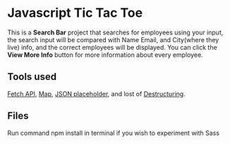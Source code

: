 # Javascript Tic Tac Toe

This is a **Search Bar** project that searches for employees using your input, the search input will be compared with Name Email, and City(where they live) info, and the correct employees will be displayed.
You can click the **View More Info** button for more information about every employee.

## Tools used
[Fetch API](https://developer.mozilla.org/en-US/docs/Web/API/Fetch_API), [Map](https://developer.mozilla.org/en-US/docs/Web/JavaScript/Reference/Global_Objects/Map), [JSON placeholder](https://jsonplaceholder.typicode.com/), and lost of [Destructuring](https://developer.mozilla.org/en-US/docs/Web/JavaScript/Reference/Operators/Destructuring_assignment).

## Files
Run command npm install in terminal if you wish to experiment with Sass